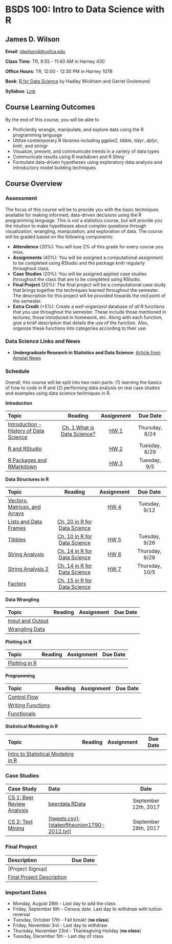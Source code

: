 # BSDS 100: Intro to Data Science with R

## James D. Wilson

**Email**: jdwilson4@usfca.edu

**Class Time**: TR, 9:55 - 11:40 AM in Harney 430

**Office Hours**: TR, 12:00 - 12:30 PM in Harney 107B

**Book**: [R for Data Science](http://r4ds.had.co.nz/index.html) by Hadley Wickham and Garret Grolemund

**Syllabus**: [Link](https://github.com/jdwilson4/Data100_Spring_2017/blob/master/Fall_2017.pdf)

## Course Learning Outcomes

By the end of this course, you will be able to

- Proficiently wrangle, manipulate, and explore data using the R programming language
- Utilize contemporary R libraries including *ggplot2*, *tibble*, *tidyr*, *dplyr*, *knitr*, and *stringr*
- Visualize, present, and communicate trends in a variety of data types
- Communicate results using R markdown and R Shiny
- Formulate data-driven hypotheses using exploratory data analysis and introductory model building techniques

## Course Overview

### Assessment

The focus of this course will be to provide you with the basic techniques available for making informed, data-driven decisions using the R programming language. This is *not* a statistics course, but will provide you the intuition to make hypotheses about complex questions through visualization, wrangling, manipulation, and exploration of data. The course will be graded based on the following components:

- **Attendence** (20%): You will lose 2% of this grade for every course you miss.
- **Assignments** (40%): You will be assigned a computational assignment to be completed using RStudio and the package *knitr* regularly throughout class. 
- **Case Studies** (20%): You will be assigned applied case studies throughout the class that are to be completed using RStudio.
- **Final Project** (20%): The final project will be a computational case study that brings together the techniques learned throughout the semester. The description for this project will be provided towards the mid point of the semester.
- **Extra Credit** (+5%): Create a *well-organized* database of *all* R functions that you use throughout the semester. These include those mentioned in lectures, those introduced in homework, etc. Along with each function, give a brief description that details the use of the function. Also, organize these functions into categories according to their use.

### Data Science Links and News

- **Undergraduate Research in Statistics and Data Science**: [Article from Amstat News](http://magazine.amstat.org/blog/2017/09/01/undergraduateexpectations/)

### Schedule

Overall, this course will be split into two main parts: (1) learning the basics of how to code in R and (2) performing data analysis on real case studies and examples using data science techniques in R.


**Introduction**

| Topic | Reading | Assignment | Due Date |
 | :---  | :---:  | :---:  | :---:  |
 | [Introduction - History of Data Science](https://github.com/jdwilson4/Intro-Data-Science-2017/blob/master/Lectures/Lecture%201%20Introduction.pdf) | [Ch. 1 What is Data Science?](https://www.safaribooksonline.com/library/view/doing-data-science/9781449363871/ch01.html)| [HW 1](https://github.com/jdwilson4/Intro-Data-Science-2017/blob/master/Assignments/Assignment1.pdf) | Thursday, 8/24|
 | [R and RStudio](https://github.com/jdwilson4/Intro-Data-Science-2017/blob/master/Lectures/Lecture%202%20R%20and%20RStudio.pdf)| | [HW 2](https://github.com/jdwilson4/Intro-Data-Science-2017/blob/master/Assignments/Assignment2.pdf) | Tuesday, 8/29|
 | [R Packages and RMarkdown](https://github.com/jdwilson4/Intro-Data-Science-2017/blob/master/Lectures/Lecture%203%20R%20Markdown.pdf)   | | [HW 3](https://github.com/jdwilson4/Intro-Data-Science-2017/blob/master/Assignments/Assignment3.pdf)| Tuesday, 9/5 |
  
  
 **Data Structures in R**
  
  | Topic | Reading | Assignment | Due Date |
  | :---  | :---:  | :---:  | :---:  |
  | [Vectors, Matrices, and Arrays](https://github.com/jdwilson4/Intro-Data-Science-2017/blob/master/Lectures/Lecture%204%20Data%20Structures%20I.pdf) | | [HW 4](https://github.com/jdwilson4/Intro-Data-Science-2017/blob/master/Assignments/Assignment4.pdf)| Tuesday, 9/12|
  | [Lists and Data Frames](https://github.com/jdwilson4/Intro-Data-Science-2017/blob/master/Lectures/Lecture%205%20Data%20Structures%20II.pdf) | [Ch. 20 in R for Data Science](http://r4ds.had.co.nz/vectors.html)| |  |
  | [Tibbles](http://r4ds.had.co.nz/tibbles.html)| [Ch. 10 in R for Data Science](http://r4ds.had.co.nz/tibbles.html)| [HW 5](https://github.com/jdwilson4/Intro-Data-Science/blob/master/Assignments/Assignment_Tibbles.pdf) | Tuesday, 9/26 |
  | [String Analysis](http://r4ds.had.co.nz/strings.html)|[Ch. 14 in R for Data Science](http://r4ds.had.co.nz/strings.html) | [HW 6](https://github.com/jdwilson4/Intro-Data-Science/blob/master/Assignments/Assignment_Strings.pdf)| Thursday, 9/28|
   | [String Analysis 2](http://r4ds.had.co.nz/strings.html)|[Ch. 14 in R for Data Science](http://r4ds.had.co.nz/strings.html) | [HW 7](https://github.com/jdwilson4/Intro-Data-Science/blob/master/Assignments/Assignment_Strings2.pdf)| Thursday, 10/5|
  | [Factors](http://r4ds.had.co.nz/factors.html) | [Ch. 15 in R for Data Science](http://r4ds.had.co.nz/factors.html)| | |
  
  
  **Data Wrangling**
  
   | Topic | Reading | Assignment | Due Date |
   | :---  | :---:  | :---:  | :---:  |
   | [Input and Output](https://github.com/jdwilson4/Intro-Data-Science-2017/blob/master/Lectures/Lecture%206%20Input%20and%20Output.pdf) | | | |
   | [Wrangling Data](https://github.com/jdwilson4/Intro-Data-Science-2017/blob/master/Lectures/Lecture%2010%20Wrangling%20Data.pdf) | | | |
   
   
  **Plotting in R**

 | Topic | Reading | Assignment | Due Date |
 | :---  | :---:  | :---:  | :---:  |
 | [Plotting in R](https://github.com/jdwilson4/Intro-Data-Science-2017/blob/master/Lectures/Lecture%207%20Plotting%20in%20R.pdf) | | | |
 
 
 **Programming**
 
 | Topic | Reading | Assignment | Due Date |
 | :---  | :---:  | :---:  | :---:  |
 | [Control Flow](https://github.com/jdwilson4/Intro-Data-Science/blob/master/Lectures/Functional%20Programming%20I.pdf)| | | | 
 | [Writing Functions](https://github.com/jdwilson4/Intro-Data-Science/blob/master/Lectures/Functional%20Programming%20II.pdf)| | | | 
 | [Functionals](https://github.com/jdwilson4/Intro-Data-Science/blob/master/Lectures/Functional%20Programming%20III.pdf)| | | | 
 
 **Statistical Modeling in R**
 
 | Topic | Reading | Assignment | Due Date |
 | :---  | :---:  | :---:  | :---:  |
 | [Intro to Statistical Modeling in R](https://github.com/jdwilson4/Intro-Data-Science-2017/blob/master/Lectures/Lecture%2011%20Intro%20to%20Statistical%20Modeling.pdf) | | | | 


### Case Studies
| Case Study | Data | Date |
|:--- | :---  | :---:  |
|[CS 1: Beer Review Analysis](https://github.com/jdwilson4/Intro-Data-Science-2017/blob/master/Code_Demonstrations/Case%20Study%201/Beer_Analysis.pdf) | [beerdata.RData](https://github.com/jdwilson4/Intro-Data-Science-2017/blob/master/Code_Demonstrations/Case%20Study%201/beer.data.RData) | September 12th, 2017| 
|[CS 2: Text Mining](https://github.com/jdwilson4/Intro-Data-Science/blob/master/Code_Demonstrations/Case%20Study%202/CaseStudy2.pdf) | [[tweets.csv]](https://raw.githubusercontent.com/jdwilson4/Intro-Data-Science/master/Data/tweets.csv); [[stateoftheunion1790-2012.txt]](https://raw.githubusercontent.com/jdwilson4/Intro-Data-Science/master/Data/stateoftheunion1790-2012.txt)| September 28th, 2017|


### Final Project
| Description | Due Date |
|:--- | :---  |
|[Project Signup] | |
|[Final Project Description](https://github.com/jdwilson4/Intro-Data-Science-2017/blob/master/Assignments/Final_Project.pdf) | |


### Important Dates

- Monday, August 28th - Last day to add the class
- Friday, September 8th - Census date. Last day to withdraw with tuition reversal
- Tuesday, October 17th - Fall break! (**no class**)
- Friday, November 3rd - Last day to withdraw
- Thursday, November 23rd - Thanksgiving Holiday (**no class**)
- Tuesday, December 5th - Last day of class
